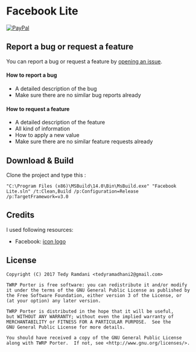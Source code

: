 # Facebook Lite

[![PayPal](https://www.paypalobjects.com/webstatic/mktg/Logo/pp-logo-200px.png)](https://paypal.me/AyraHikari)

## Report a bug or request a feature

You can report a bug or request a feature by [opening an issue](https://github.com/AyraHikari/Facebook-Lite/issues/new).

#### How to report a bug
* A detailed description of the bug
* Make sure there are no similar bug reports already

#### How to request a feature
* A detailed description of the feature
* All kind of information
* How to apply a new value
* Make sure there are no similar feature requests already

## Download & Build

Clone the project and type this :
	
```
"C:\Program Files (x86)\MSBuild\14.0\Bin\MsBuild.exe" "Facebook Lite.sln" /t:Clean,Build /p:Configuration=Release /p:TargetFramework=v3.0
```

## Credits

I used following resources:

* Facebook: [icon logo](https://facebook.com/)

## License

    Copyright (C) 2017 Tedy Ramdani <tedyramadhani2@gmail.com>
    
    TWRP Porter is free software: you can redistribute it and/or modify
    it under the terms of the GNU General Public License as published by
    the Free Software Foundation, either version 3 of the License, or
    (at your option) any later version.
    
    TWRP Porter is distributed in the hope that it will be useful,
    but WITHOUT ANY WARRANTY; without even the implied warranty of
    MERCHANTABILITY or FITNESS FOR A PARTICULAR PURPOSE.  See the
    GNU General Public License for more details.
    
    You should have received a copy of the GNU General Public License
    along with TWRP Porter.  If not, see <http://www.gnu.org/licenses/>.
